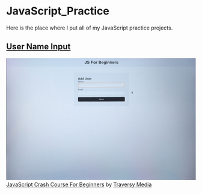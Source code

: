 # JavaScript_Practice
Here is the place where I put all of my JavaScript practice projects.
## [User Name Input](https://github.com/faitinchan/JavaScript_Practice/tree/main/UserNameInput)
![image](https://github.com/faitinchan/JavaScript_Practice/blob/main/UserNameInput/PXL_20250310_055731912.MP~2%20(1).jpg)
[JavaScript Crash Course For Beginners](https://www.youtube.com/watch?v=hdI2bqOjy3c&t) by [Traversy Media](https://www.youtube.com/@TraversyMedia)
